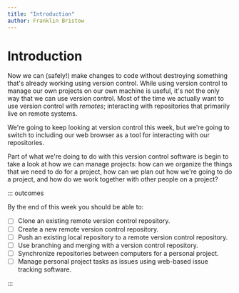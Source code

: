 ```yaml
---
title: "Introduction"
author: Franklin Bristow
---
```


Introduction
============

Now we can (safely!) make changes to code without destroying something that's
already working using version control. While using version control to manage our
own projects on our own machine is useful, it's not the only way that we can use
version control. Most of the time we actually want to use version control with
*remotes*; interacting with repositories that primarily live on remote systems.

We're going to keep looking at version control this week, but we're going to
switch to including our web browser as a tool for interacting with our
repositories.

Part of what we're doing to do with this version control software is begin to
take a look at how we can manage projects: how can we organize the things that
we need to do for a project, how can we plan out how we're going to do a
project, and how do we work together with other people on a project?

::: outcomes

By the end of this week you should be able to:

* [ ] Clone an existing remote version control repository.
* [ ] Create a new remote version control repository.
* [ ] Push an existing local repository to a remote version control repository.
* [ ] Use branching and merging with a version control repository.
* [ ] Synchronize repositories between computers for a personal project.
* [ ] Manage personal project tasks as issues using web-based issue tracking
  software.

:::
